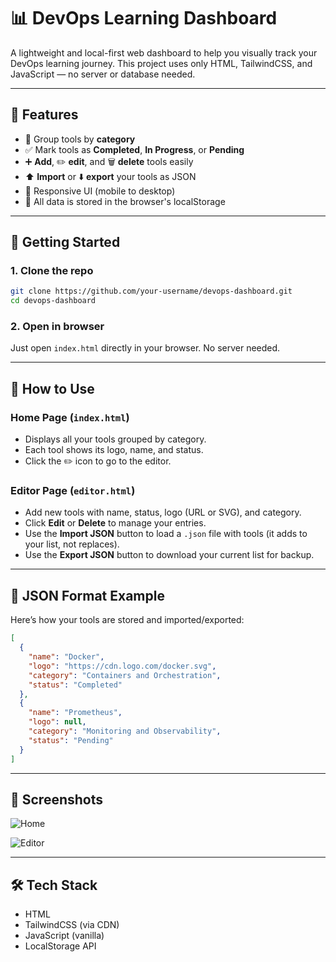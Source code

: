 # 📊 DevOps Learning Dashboard

A lightweight and local-first web dashboard to help you visually track your DevOps learning journey. This project uses only HTML, TailwindCSS, and JavaScript — no server or database needed.

---

## 🎯 Features

- 📁 Group tools by **category**
- ✅ Mark tools as **Completed**, **In Progress**, or **Pending**
- ➕ **Add**, ✏️ **edit**, and 🗑️ **delete** tools easily
- ⬆️ **Import** or ⬇️ **export** your tools as JSON
- 📱 Responsive UI (mobile to desktop)
- 💾 All data is stored in the browser's localStorage

---

## 🚀 Getting Started

### 1. Clone the repo

```bash
git clone https://github.com/your-username/devops-dashboard.git
cd devops-dashboard
```

### 2. Open in browser

Just open `index.html` directly in your browser. No server needed.

---

## 🧠 How to Use

### Home Page (`index.html`)

* Displays all your tools grouped by category.
* Each tool shows its logo, name, and status.
* Click the ✏️ icon to go to the editor.

### Editor Page (`editor.html`)

* Add new tools with name, status, logo (URL or SVG), and category.
* Click **Edit** or **Delete** to manage your entries.
* Use the **Import JSON** button to load a `.json` file with tools (it adds to your list, not replaces).
* Use the **Export JSON** button to download your current list for backup.

---

## 🧩 JSON Format Example

Here’s how your tools are stored and imported/exported:

```json
[
  {
    "name": "Docker",
    "logo": "https://cdn.logo.com/docker.svg",
    "category": "Containers and Orchestration",
    "status": "Completed"
  },
  {
    "name": "Prometheus",
    "logo": null,
    "category": "Monitoring and Observability",
    "status": "Pending"
  }
]
```

---

## 📸 Screenshots

![Home](https://imgur.com/2gRfPXt)

![Editor](https://imgur.com/1kmL0Su)

---

## 🛠 Tech Stack

* HTML
* TailwindCSS (via CDN)
* JavaScript (vanilla)
* LocalStorage API
